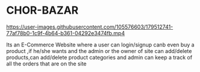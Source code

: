 # CHOR-BAZAR

https://user-images.githubusercontent.com/105576603/179512741-77af78b0-1c9f-4b64-b361-04292e3474fb.mp4



Its an E-Commerce Website where a user can login/signup canb even buy a product ,if he/she wants and the admin or the owner of site can add/delete products,can add/delete product categories and admin can keep a track of all the orders that are on the site

